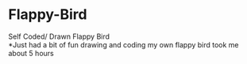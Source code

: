 # Flappy-Bird
Self Coded/ Drawn Flappy Bird <br />
*Just had a bit of fun drawing and coding my own flappy bird took me about 5 hours
